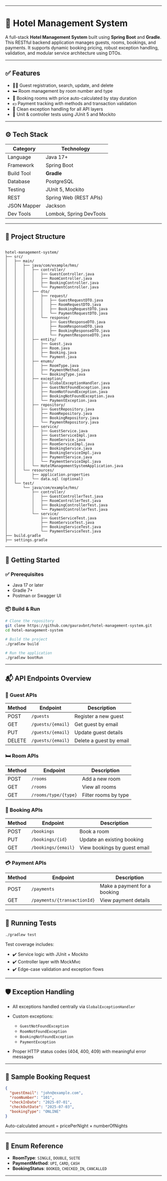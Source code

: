   ---

# 🏨 Hotel Management System

A full-stack **Hotel Management System** built using **Spring Boot** and **Gradle**. This RESTful backend application manages guests, rooms, bookings, and payments. It supports dynamic booking pricing, robust exception handling, validation, and modular service architecture using DTOs.

---

## ✅ Features

- 🧑‍💼 Guest registration, search, update, and delete
- 🛏️ Room management by room number and type
- 📅 Booking rooms with price auto-calculated by stay duration
- 💵 Payment tracking with methods and transaction validation
- 🔐 Clean exception handling for all API layers
- 🧪 Unit & controller tests using JUnit 5 and Mockito

---

## ⚙️ Tech Stack

| Category     | Technology           |
|--------------|----------------------|
| Language     | Java 17+             |
| Framework    | Spring Boot          |
| Build Tool   | **Gradle**           |
| Database     |  PostgreSQL          |
| Testing      | JUnit 5, Mockito     |
| REST         | Spring Web (REST APIs) |
| JSON Mapper  | Jackson              |
| Dev Tools    | Lombok, Spring DevTools |

---

## 📂 Project Structure

```

hotel-management-system/
├── src/
│   ├── main/
│   │   ├── java/com/example/hms/
│   │   │   ├── controller/
│   │   │   │   ├── GuestController.java
│   │   │   │   ├── RoomController.java
│   │   │   │   ├── BookingController.java
│   │   │   │   └── PaymentController.java
│   │   │   ├── dto/
│   │   │   │   ├── request/
│   │   │   │   │   ├── GuestRequestDTO.java
│   │   │   │   │   ├── RoomRequestDTO.java
│   │   │   │   │   ├── BookingRequestDTO.java
│   │   │   │   │   └── PaymentRequestDTO.java
│   │   │   │   └── response/
│   │   │   │       ├── GuestResponseDTO.java
│   │   │   │       ├── RoomResponseDTO.java
│   │   │   │       ├── BookingResponseDTO.java
│   │   │   │       └── PaymentResponseDTO.java
│   │   │   ├── entity/
│   │   │   │   ├── Guest.java
│   │   │   │   ├── Room.java
│   │   │   │   ├── Booking.java
│   │   │   │   └── Payment.java
│   │   │   ├── enums/
│   │   │   │   ├── RoomType.java
│   │   │   │   ├── PaymentMethod.java
│   │   │   │   └── BookingType.java
│   │   │   ├── exception/
│   │   │   │   ├── GlobalExceptionHandler.java
│   │   │   │   ├── GuestNotFoundException.java
│   │   │   │   ├── RoomNotFoundException.java
│   │   │   │   ├── BookingNotFoundException.java
│   │   │   │   └── PaymentException.java
│   │   │   ├── repository/
│   │   │   │   ├── GuestRepository.java
│   │   │   │   ├── RoomRepository.java
│   │   │   │   ├── BookingRepository.java
│   │   │   │   └── PaymentRepository.java
│   │   │   ├── service/
│   │   │   │   ├── GuestService.java
│   │   │   │   ├── GuestServiceImpl.java
│   │   │   │   ├── RoomService.java
│   │   │   │   ├── RoomServiceImpl.java
│   │   │   │   ├── BookingService.java
│   │   │   │   ├── BookingServiceImpl.java
│   │   │   │   ├── PaymentService.java
│   │   │   │   └── PaymentServiceImpl.java
│   │   │   └── HotelManagementSystemApplication.java
│   │   └── resources/
│   │       ├── application.properties
│   │       └── data.sql (optional)
│   └── test/
│       └── java/com/example/hms/
│           ├── controller/
│           │   ├── GuestControllerTest.java
│           │   ├── RoomControllerTest.java
│           │   ├── BookingControllerTest.java
│           │   └── PaymentControllerTest.java
│           └── service/
│               ├── GuestServiceTest.java
│               ├── RoomServiceTest.java
│               ├── BookingServiceTest.java
│               └── PaymentServiceTest.java
├── build.gradle
├── settings.gradle

````

---

## 🚀 Getting Started

### ✅ Prerequisites

- Java 17 or later
- Gradle 7+
- Postman or Swagger UI

### 📦 Build & Run

```bash
# Clone the repository
git clone https://github.com/gauravbnt/hotel-management-system.git
cd hotel-management-system

# Build the project
./gradlew build

# Run the application
./gradlew bootRun
````

---

## 📬 API Endpoints Overview

### 👤 Guest APIs

| Method | Endpoint          | Description             |
| ------ | ----------------- | ----------------------- |
| POST   | `/guests`         | Register a new guest    |
| GET    | `/guests/{email}` | Get guest by email      |
| PUT    | `/guests/{email}` | Update guest details    |
| DELETE | `/guests/{email}` | Delete a guest by email |

### 🛏️ Room APIs

| Method | Endpoint             | Description          |
| ------ | -------------------- | -------------------- |
| POST   | `/rooms`             | Add a new room       |
| GET    | `/rooms`             | View all rooms       |
| GET    | `/rooms/type/{type}` | Filter rooms by type |

### 📅 Booking APIs

| Method | Endpoint            | Description                  |
| ------ | ------------------- | ---------------------------- |
| POST   | `/bookings`         | Book a room                  |
| PUT    | `/bookings/{id}`    | Update an existing booking   |
| GET    | `/bookings/{email}` | View bookings by guest email |

### 💳 Payment APIs

| Method | Endpoint                    | Description                  |
| ------ | --------------------------- | ---------------------------- |
| POST   | `/payments`                 | Make a payment for a booking |
| GET    | `/payments/{transactionId}` | View payment details         |

---

## 🧪 Running Tests

```bash
./gradlew test
```

Test coverage includes:

* ✔️ Service logic with JUnit + Mockito
* ✔️ Controller layer with MockMvc
* ✔️ Edge-case validation and exception flows

---

## 🛡️ Exception Handling

* All exceptions handled centrally via `GlobalExceptionHandler`
* Custom exceptions:

  * `GuestNotFoundException`
  * `RoomNotFoundException`
  * `BookingNotFoundException`
  * `PaymentException`
* Proper HTTP status codes (404, 400, 409) with meaningful error messages

---

## 📄 Sample Booking Request

```json
{
  "guestEmail": "john@example.com",
  "roomNumber": "101",
  "checkInDate": "2025-07-01",
  "checkOutDate": "2025-07-03",
  "bookingType": "ONLINE"
}
```

Auto-calculated amount = pricePerNight × numberOfNights

---

## 📌 Enum Reference

* **RoomType**: `SINGLE`, `DOUBLE`, `SUITE`
* **PaymentMethod**: `UPI`, `CARD`, `CASH`
* **BookingStatus**: `BOOKED`, `CHECKED_IN`, `CANCALLED`

---

